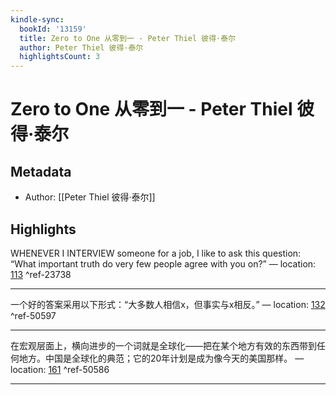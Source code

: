 ```yaml
---
kindle-sync:
  bookId: '13159'
  title: Zero to One 从零到一 - Peter Thiel 彼得·泰尔
  author: Peter Thiel 彼得·泰尔
  highlightsCount: 3
---
```

# Zero to One 从零到一 - Peter Thiel 彼得·泰尔
## Metadata
* Author: [[Peter Thiel 彼得·泰尔]]

## Highlights
WHENEVER I INTERVIEW someone for a job, I like to ask this question: “What important truth do very few people agree with you on?” — location: [113]() ^ref-23738

---
一个好的答案采用以下形式：“大多数人相信x，但事实与x相反。” — location: [132]() ^ref-50597

---
在宏观层面上，横向进步的一个词就是全球化——把在某个地方有效的东西带到任何地方。中国是全球化的典范；它的20年计划是成为像今天的美国那样。 — location: [161]() ^ref-50586

---
